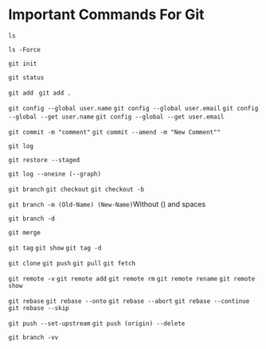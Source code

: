 # Important Commands For Git
`ls`

`ls -Force`

`git init`

`git status`

`git add ` `git add .`

`git config --global user.name` `git config --global user.email` `git config --global --get user.name` `git config --global --get user.email`

`git commit -m "comment"` `git commit --amend -m "New Comment""`

`git log`

`git restore --staged`

`git log --oneine (--graph)`

`git branch` `git checkout` `git checkout -b`

`git branch -m (Old-Name) (New-Name)`Without () and spaces

`git branch -d`

`git merge`

`git tag` `git show` `git tag -d`

`git clone` `git push` `git pull` `git fetch`

`git remote -v` `git remote add` `git remote rm` `git remote rename` `git remote show`

`git rebase` `git rebase --onto` `git rebase --abort` `git rebase --continue`  `git rebase --skip`

`git push --set-upstream` `git push (origin) --delete` 

`git branch -vv`
